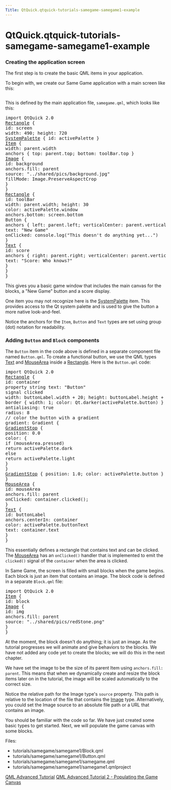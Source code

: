 ```yaml
---
Title: QtQuick.qtquick-tutorials-samegame-samegame1-example
---
```


# QtQuick.qtquick-tutorials-samegame-samegame1-example

<span class="subtitle"></span>
<!-- $$$tutorials/samegame/samegame1-description -->
<h3 >Creating the application screen</h3>
<p>The first step is to create the basic QML items in your application.</p>
<p>To begin with, we create our Same Game application with a main screen like this:</p>
<p class="centerAlign"><img src="https://developer.ubuntu.com/static/devportal_uploaded/b5eeb360-c309-4a52-b8cb-939326bebb84-../qtquick-tutorials-samegame-samegame1-example/images/declarative-adv-tutorial1.png" alt="" /></p><p>This is defined by the main application file, <code>samegame.qml</code>, which looks like this:</p>
<pre class="qml">import QtQuick 2.0
<span class="type"><a href="QtQuick.Rectangle.md">Rectangle</a></span> {
<span class="name">id</span>: <span class="name">screen</span>
<span class="name">width</span>: <span class="number">490</span>; <span class="name">height</span>: <span class="number">720</span>
<span class="type"><a href="QtQuick.SystemPalette.md">SystemPalette</a></span> { <span class="name">id</span>: <span class="name">activePalette</span> }
<span class="type"><a href="QtQuick.Item.md">Item</a></span> {
<span class="name">width</span>: <span class="name">parent</span>.<span class="name">width</span>
<span class="type">anchors</span> { <span class="name">top</span>: <span class="name">parent</span>.<span class="name">top</span>; <span class="name">bottom</span>: <span class="name">toolBar</span>.<span class="name">top</span> }
<span class="type"><a href="QtQuick.Image.md">Image</a></span> {
<span class="name">id</span>: <span class="name">background</span>
<span class="name">anchors</span>.fill: <span class="name">parent</span>
<span class="name">source</span>: <span class="string">&quot;../shared/pics/background.jpg&quot;</span>
<span class="name">fillMode</span>: <span class="name">Image</span>.<span class="name">PreserveAspectCrop</span>
}
}
<span class="type"><a href="QtQuick.Rectangle.md">Rectangle</a></span> {
<span class="name">id</span>: <span class="name">toolBar</span>
<span class="name">width</span>: <span class="name">parent</span>.<span class="name">width</span>; <span class="name">height</span>: <span class="number">30</span>
<span class="name">color</span>: <span class="name">activePalette</span>.<span class="name">window</span>
<span class="name">anchors</span>.bottom: <span class="name">screen</span>.<span class="name">bottom</span>
<span class="type">Button</span> {
<span class="type">anchors</span> { <span class="name">left</span>: <span class="name">parent</span>.<span class="name">left</span>; <span class="name">verticalCenter</span>: <span class="name">parent</span>.<span class="name">verticalCenter</span> }
<span class="name">text</span>: <span class="string">&quot;New Game&quot;</span>
<span class="name">onClicked</span>: <span class="name">console</span>.<span class="name">log</span>(<span class="string">&quot;This doesn't do anything yet...&quot;</span>)
}
<span class="type"><a href="QtQuick.Text.md">Text</a></span> {
<span class="name">id</span>: <span class="name">score</span>
<span class="type">anchors</span> { <span class="name">right</span>: <span class="name">parent</span>.<span class="name">right</span>; <span class="name">verticalCenter</span>: <span class="name">parent</span>.<span class="name">verticalCenter</span> }
<span class="name">text</span>: <span class="string">&quot;Score: Who knows?&quot;</span>
}
}
}</pre>
<p>This gives you a basic game window that includes the main canvas for the blocks, a &quot;New Game&quot; button and a score display.</p>
<p>One item you may not recognize here is the <a href="QtQuick.SystemPalette.md">SystemPalette</a> item. This provides access to the Qt system palette and is used to give the button a more native look-and-feel.</p>
<p>Notice the anchors for the <code>Item</code>, <code>Button</code> and <code>Text</code> types are set using group (dot) notation for readability.</p>
<h3 >Adding <code>Button</code> and <code>Block</code> components</h3>
<p>The <code>Button</code> item in the code above is defined in a separate component file named <code>Button.qml</code>. To create a functional button, we use the QML types <a href="QtQuick.qtquick-releasenotes.md#text">Text</a> and <a href="QtQuick.MouseArea.md">MouseArea</a> inside a <a href="QtQuick.Rectangle.md">Rectangle</a>. Here is the <code>Button.qml</code> code:</p>
<pre class="qml">import QtQuick 2.0
<span class="type"><a href="QtQuick.Rectangle.md">Rectangle</a></span> {
<span class="name">id</span>: <span class="name">container</span>
property <span class="type">string</span> <span class="name">text</span>: <span class="string">&quot;Button&quot;</span>
signal <span class="type">clicked</span>
<span class="name">width</span>: <span class="name">buttonLabel</span>.<span class="name">width</span> <span class="operator">+</span> <span class="number">20</span>; <span class="name">height</span>: <span class="name">buttonLabel</span>.<span class="name">height</span> <span class="operator">+</span> <span class="number">5</span>
<span class="type">border</span> { <span class="name">width</span>: <span class="number">1</span>; <span class="name">color</span>: <span class="name">Qt</span>.<span class="name">darker</span>(<span class="name">activePalette</span>.<span class="name">button</span>) }
<span class="name">antialiasing</span>: <span class="number">true</span>
<span class="name">radius</span>: <span class="number">8</span>
<span class="comment">// color the button with a gradient</span>
<span class="name">gradient</span>: <span class="name">Gradient</span> {
<span class="type"><a href="QtQuick.GradientStop.md">GradientStop</a></span> {
<span class="name">position</span>: <span class="number">0.0</span>
<span class="name">color</span>: {
<span class="keyword">if</span> (<span class="name">mouseArea</span>.<span class="name">pressed</span>)
<span class="keyword">return</span> <span class="name">activePalette</span>.<span class="name">dark</span>
<span class="keyword">else</span>
<span class="keyword">return</span> <span class="name">activePalette</span>.<span class="name">light</span>
}
}
<span class="type"><a href="QtQuick.GradientStop.md">GradientStop</a></span> { <span class="name">position</span>: <span class="number">1.0</span>; <span class="name">color</span>: <span class="name">activePalette</span>.<span class="name">button</span> }
}
<span class="type"><a href="QtQuick.MouseArea.md">MouseArea</a></span> {
<span class="name">id</span>: <span class="name">mouseArea</span>
<span class="name">anchors</span>.fill: <span class="name">parent</span>
<span class="name">onClicked</span>: <span class="name">container</span>.<span class="name">clicked</span>();
}
<span class="type"><a href="QtQuick.Text.md">Text</a></span> {
<span class="name">id</span>: <span class="name">buttonLabel</span>
<span class="name">anchors</span>.centerIn: <span class="name">container</span>
<span class="name">color</span>: <span class="name">activePalette</span>.<span class="name">buttonText</span>
<span class="name">text</span>: <span class="name">container</span>.<span class="name">text</span>
}
}</pre>
<p>This essentially defines a rectangle that contains text and can be clicked. The <a href="QtQuick.MouseArea.md">MouseArea</a> has an <code>onClicked()</code> handler that is implemented to emit the <code>clicked()</code> signal of the <code>container</code> when the area is clicked.</p>
<p>In Same Game, the screen is filled with small blocks when the game begins. Each block is just an item that contains an image. The block code is defined in a separate <code>Block.qml</code> file:</p>
<pre class="qml">import QtQuick 2.0
<span class="type"><a href="QtQuick.Item.md">Item</a></span> {
<span class="name">id</span>: <span class="name">block</span>
<span class="type"><a href="QtQuick.Image.md">Image</a></span> {
<span class="name">id</span>: <span class="name">img</span>
<span class="name">anchors</span>.fill: <span class="name">parent</span>
<span class="name">source</span>: <span class="string">&quot;../shared/pics/redStone.png&quot;</span>
}
}</pre>
<p>At the moment, the block doesn't do anything; it is just an image. As the tutorial progresses we will animate and give behaviors to the blocks. We have not added any code yet to create the blocks; we will do this in the next chapter.</p>
<p>We have set the image to be the size of its parent Item using <code>anchors.fill: parent</code>. This means that when we dynamically create and resize the block items later on in the tutorial, the image will be scaled automatically to the correct size.</p>
<p>Notice the relative path for the Image type's <code>source</code> property. This path is relative to the location of the file that contains the <a href="https://developer.ubuntu.comapps/qml/sdk-15.04.1/QtQuick.imageelements/#image">Image</a> type. Alternatively, you could set the Image source to an absolute file path or a URL that contains an image.</p>
<p>You should be familiar with the code so far. We have just created some basic types to get started. Next, we will populate the game canvas with some blocks.</p>
<p>Files:</p>
<ul>
<li>tutorials/samegame/samegame1/Block.qml</li>
<li>tutorials/samegame/samegame1/Button.qml</li>
<li>tutorials/samegame/samegame1/samegame.qml</li>
<li>tutorials/samegame/samegame1/samegame1.qmlproject</li>
</ul>
<!-- @@@tutorials/samegame/samegame1 -->
<p class="naviNextPrevious footerNavi">
<a class="prevPage" href="QtQuick.qml-advtutorial.md">QML Advanced Tutorial</a>
<a class="nextPage" href="https://developer.ubuntu.comapps/qml/sdk-15.04.1/QtQuick.tutorials-samegame-samegame2/">QML Advanced Tutorial 2 - Populating the Game Canvas</a>
</p>
